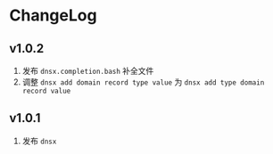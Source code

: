 # ChangeLog

## v1.0.2 

1. 发布 `dnsx.completion.bash` 补全文件
2. 调整 `dnsx add domain record type value` 为 `dnsx add type domain record value`

## v1.0.1

1. 发布 `dnsx`

